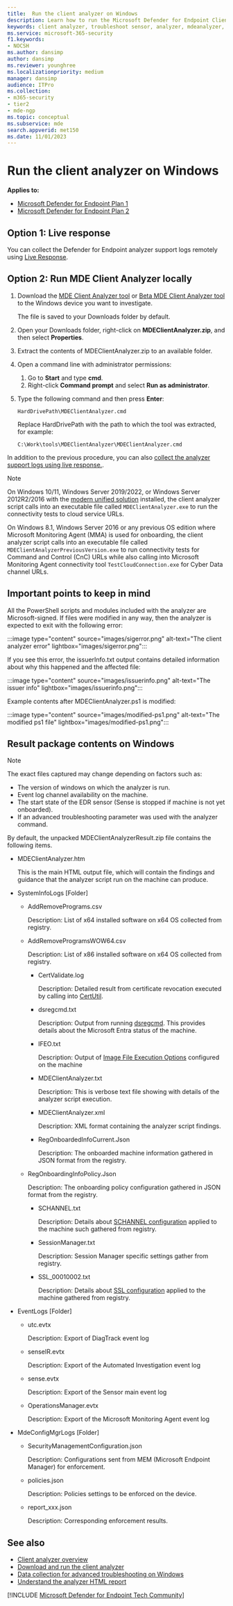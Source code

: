 ```yaml
---
title:  Run the client analyzer on Windows
description: Learn how to run the Microsoft Defender for Endpoint Client Analyzer on Windows.
keywords: client analyzer, troubleshoot sensor, analyzer, mdeanalyzer, windows
ms.service: microsoft-365-security
f1.keywords:
- NOCSH
ms.author: dansimp
author: dansimp
ms.reviewer: younghree
ms.localizationpriority: medium
manager: dansimp
audience: ITPro
ms.collection: 
- m365-security
- tier2
- mde-ngp
ms.topic: conceptual
ms.subservice: mde
search.appverid: met150
ms.date: 11/01/2023
---
```


# Run the client analyzer on Windows

**Applies to:**
- [Microsoft Defender for Endpoint Plan 1](https://go.microsoft.com/fwlink/p/?linkid=2154037)
- [Microsoft Defender for Endpoint Plan 2](https://go.microsoft.com/fwlink/p/?linkid=2154037)

## Option 1: Live response

You can collect the Defender for Endpoint analyzer support logs remotely using [Live Response](/microsoft-365/security/defender-endpoint/troubleshoot-collect-support-log).

## Option 2: Run MDE Client Analyzer locally

1. Download the [MDE Client Analyzer tool](https://aka.ms/mdatpanalyzer) or [Beta MDE Client Analyzer tool](https://aka.ms/BetaMDEAnalyzer) to the Windows device you want to investigate.

   The file is saved to your Downloads folder by default.

2. Open your Downloads folder, right-click on **MDEClientAnalyzer.zip**, and then select **Properties**.

4. Extract the contents of MDEClientAnalyzer.zip to an available folder.

5. Open a command line with administrator permissions: 

   1. Go to **Start** and type **cmd**.
   1. Right-click **Command prompt** and select **Run as administrator**.

6. Type the following command and then press **Enter**:

   ```dos
   HardDrivePath\MDEClientAnalyzer.cmd
   ```

   Replace HardDrivePath with the path to which the tool was extracted, for example:

   ```dos
   C:\Work\tools\MDEClientAnalyzer\MDEClientAnalyzer.cmd
   ```

In addition to the previous procedure, you can also [collect the analyzer support logs using live response.](troubleshoot-collect-support-log.md).

> [!NOTE]
> On Windows 10/11, Windows Server 2019/2022, or Windows Server 2012R2/2016 with the [modern unified solution](configure-server-endpoints.md#new-windows-server-2012-r2-and-2016-functionality-in-the-modern-unified-solution) installed, the client analyzer script calls into an executable file called `MDEClientAnalyzer.exe` to run the connectivity tests to cloud service URLs.
>
> On Windows 8.1, Windows Server 2016 or any previous OS edition where Microsoft Monitoring Agent (MMA) is used for onboarding, the client analyzer script calls into an executable file called `MDEClientAnalyzerPreviousVersion.exe` to run connectivity tests for Command and Control (CnC) URLs while also calling into Microsoft Monitoring Agent connectivity tool `TestCloudConnection.exe` for Cyber Data channel URLs.

## Important points to keep in mind

All the PowerShell scripts and modules included with the analyzer are Microsoft-signed. If files were modified in any way, then the analyzer is expected to exit with the following error:

:::image type="content" source="images/sigerror.png" alt-text="The client analyzer error" lightbox="images/sigerror.png":::

If you see this error, the issuerInfo.txt output contains detailed information about why this happened and the affected file:

:::image type="content" source="images/issuerinfo.png" alt-text="The issuer info" lightbox="images/issuerinfo.png":::

Example contents after MDEClientAnalyzer.ps1 is modified:

:::image type="content" source="images/modified-ps1.png" alt-text="The  modified ps1 file" lightbox="images/modified-ps1.png":::

## Result package contents on Windows

> [!NOTE]
> The exact files captured may change depending on factors such as:
>
> - The version of windows on which the analyzer is run.
> - Event log channel availability on the machine.
> - The start state of the EDR sensor (Sense is stopped if machine is not yet onboarded).
> - If an advanced troubleshooting parameter was used with the analyzer command.

By default, the unpacked MDEClientAnalyzerResult.zip file contains the following items.

- MDEClientAnalyzer.htm

  This is the main HTML output file, which will contain the findings and guidance that the analyzer script run on the machine can produce.

- SystemInfoLogs [Folder]

  - AddRemovePrograms.csv

    Description: List of x64 installed software on x64 OS collected from registry.

  - AddRemoveProgramsWOW64.csv

    Description: List of x86 installed software on x64 OS collected from registry.

    - CertValidate.log

      Description: Detailed result from certificate revocation executed by calling into [CertUtil](/windows-server/administration/windows-commands/certutil).

    - dsregcmd.txt

      Description: Output from running [dsregcmd](/azure/active-directory/devices/troubleshoot-device-dsregcmd). This provides details about the Microsoft Entra status of the machine.

    - IFEO.txt

      Description: Output of [Image File Execution Options](/previous-versions/windows/desktop/xperf/image-file-execution-options) configured on the machine

    - MDEClientAnalyzer.txt

      Description: This is verbose text file showing with details of the analyzer script execution.

    - MDEClientAnalyzer.xml

      Description: XML format containing the analyzer script findings.

    - RegOnboardedInfoCurrent.Json

      Description: The onboarded machine information gathered in JSON format from the registry.

  - RegOnboardingInfoPolicy.Json

    Description: The onboarding policy configuration gathered in JSON format from the registry.

    - SCHANNEL.txt

      Description: Details about [SCHANNEL configuration](/windows-server/security/tls/manage-tls) applied to the machine such gathered from registry.

    - SessionManager.txt

      Description: Session Manager specific settings gather from registry.

    - SSL_00010002.txt

      Description: Details about [SSL configuration](/windows-server/security/tls/manage-tls) applied to the machine gathered from registry.

- EventLogs [Folder]

  - utc.evtx

    Description: Export of DiagTrack event log

  - senseIR.evtx

    Description: Export of the Automated Investigation event log

  - sense.evtx

    Description: Export of the Sensor main event log

  - OperationsManager.evtx

    Description: Export of the Microsoft Monitoring Agent event log

- MdeConfigMgrLogs [Folder]

  - SecurityManagementConfiguration.json

    Description: Configurations sent from MEM (Microsoft Endpoint Manager) for enforcement.

  - policies.json

    Description: Policies settings to be enforced on the device.

  - report_xxx.json

    Description: Corresponding enforcement results.


## See also

- [Client analyzer overview](overview-client-analyzer.md)
- [Download and run the client analyzer](download-client-analyzer.md)
- [Data collection for advanced troubleshooting on Windows](data-collection-analyzer.md)
- [Understand the analyzer HTML report](analyzer-report.md)

[!INCLUDE [Microsoft Defender for Endpoint Tech Community](../../includes/defender-mde-techcommunity.md)]

